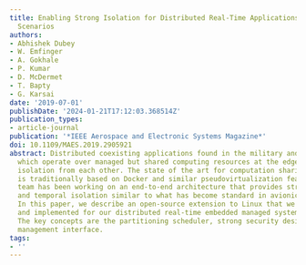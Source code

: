 ```yaml
---
title: Enabling Strong Isolation for Distributed Real-Time Applications in Edge Computing
  Scenarios
authors:
- Abhishek Dubey
- W. Emfinger
- A. Gokhale
- P. Kumar
- D. McDermet
- T. Bapty
- G. Karsai
date: '2019-07-01'
publishDate: '2024-01-21T17:12:03.368514Z'
publication_types:
- article-journal
publication: '*IEEE Aerospace and Electronic Systems Magazine*'
doi: 10.1109/MAES.2019.2905921
abstract: Distributed coexisting applications found in the military and space domains,
  which operate over managed but shared computing resources at the edge require strong
  isolation from each other. The state of the art for computation sharing at the edge
  is traditionally based on Docker and similar pseudovirtualization features. Our
  team has been working on an end-to-end architecture that provides strong spatial
  and temporal isolation similar to what has become standard in avionics communities.
  In this paper, we describe an open-source extension to Linux that we have designed
  and implemented for our distributed real-time embedded managed systems (DREMS) architecture.
  The key concepts are the partitioning scheduler, strong security design, and a health
  management interface.
tags:
- ''
---
```

